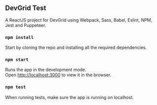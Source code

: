 ## DevGrid Test

A ReactJS project for DevGrid using Webpack, Sass, Babel, Eslint, NPM, Jest and Puppeteer.

### `npm install`

Start by cloning the repo and installing all the required dependencies.

### `npm start`

Runs the app in the development mode.<br>
Open [http://localhost:3000](http://localhost:3000) to view it in the browser.


### `npm test`

When running tests, make sure the app is running on localhost.